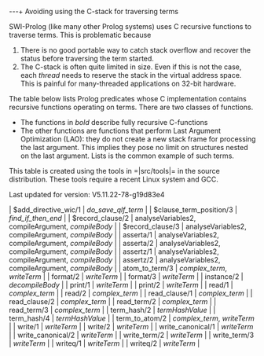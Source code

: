---+ Avoiding using the C-stack for traversing terms

SWI-Prolog (like many other Prolog systems) uses C recursive functions
to traverse terms.  This is problematic because

  1. There is no good portable way to catch stack overflow and recover
     the status before traversing the term started.
  2. The C-stack is often quite limited in size.  Even if this is not
     the case, each _thread_ needs to reserve the stack in the virtual
     address space.  This is painful for many-threaded applications on
     32-bit hardware.

The table below lists Prolog predicates whose C implementation contains
recursive functions operating on terms. There are two classes of
functions.

  * The functions in *bold* describe fully recursive C-functions
  * The other functions are functions that perform Last Argument
  Optimization (LAO): they do not create a new stack frame
  for processing the last argument. This implies they pose no limit on
  structures nested on the last argument. Lists is the common example of
  such terms.

This table is created using the tools in =|src/tools|= in the source
distribution.  These tools require a recent Linux system and GCC.

Last updated for version: V5.11.22-78-g19d83e4

| $add_directive_wic/1 | *do_save_qlf_term* |
| $clause_term_position/3 | *find_if_then_end* |
| $record_clause/2 | analyseVariables2, compileArgument, *compileBody* |
| $record_clause/3 | analyseVariables2, compileArgument, *compileBody* |
| asserta/1 | analyseVariables2, compileArgument, *compileBody* |
| asserta/2 | analyseVariables2, compileArgument, *compileBody* |
| assertz/1 | analyseVariables2, compileArgument, *compileBody* |
| assertz/2 | analyseVariables2, compileArgument, *compileBody* |
| atom_to_term/3 | *complex_term*, *writeTerm* |
| format/2 | *writeTerm* |
| format/3 | *writeTerm* |
| instance/2 | *decompileBody* |
| print/1 | *writeTerm* |
| print/2 | *writeTerm* |
| read/1 | *complex_term* |
| read/2 | *complex_term* |
| read_clause/1 | *complex_term* |
| read_clause/2 | *complex_term* |
| read_term/2 | *complex_term* |
| read_term/3 | *complex_term* |
| term_hash/2 | *termHashValue* |
| term_hash/4 | *termHashValue* |
| term_to_atom/2 | *complex_term*, *writeTerm* |
| write/1 | *writeTerm* |
| write/2 | *writeTerm* |
| write_canonical/1 | *writeTerm* |
| write_canonical/2 | *writeTerm* |
| write_term/2 | *writeTerm* |
| write_term/3 | *writeTerm* |
| writeq/1 | *writeTerm* |
| writeq/2 | *writeTerm* |

